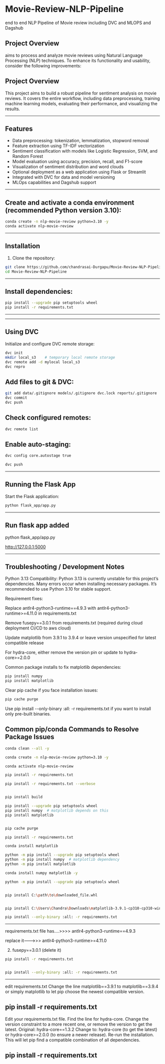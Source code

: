 # Movie-Review-NLP-Pipeline
end to end NLP Pipeline of Movie review including DVC and MLOPS and Dagshub
## Project Overview
 aims to process and analyze movie reviews using Natural Language Processing (NLP) techniques. To enhance its functionality and usability, consider the following improvements:

## Project Overview

This project aims to build a robust pipeline for sentiment analysis on movie reviews. It covers the entire workflow, including data preprocessing, training machine learning models, evaluating their performance, and visualizing the results.

---

## Features

- Data preprocessing: tokenization, lemmatization, stopword removal  
- Feature extraction using TF-IDF vectorization  
- Sentiment classification with models like Logistic Regression, SVM, and Random Forest  
- Model evaluation using accuracy, precision, recall, and F1-score  
- Visualization of sentiment distribution and word clouds  
- Optional deployment as a web application using Flask or Streamlit  
- Integrated with DVC for data and model versioning  
- MLOps capabilities and Dagshub support  

---
## Create and activate a conda environment (recommended Python version 3.10):
```bash
conda create -n nlp-movie-review python=3.10 -y
conda activate nlp-movie-review
```
---

## Installation

1. Clone the repository:

```bash
git clone https://github.com/chandrasai-Durgapu/Movie-Review-NLP-Pipeline.git
cd Movie-Review-NLP-Pipeline
```

---
## Install dependencies:
```bash
pip install --upgrade pip setuptools wheel
pip install -r requirements.txt
```
---
---
## Using DVC

Initialize and configure DVC remote storage:
```bash
dvc init
mkdir local_s3    # temporary local remote storage
dvc remote add -d mylocal local_s3
dvc repro
```
## Add files to git & DVC:
```bash
git add data/.gitignore models/.gitignore dvc.lock reports/.gitignore
dvc commit
dvc push
```

## Check configured remotes:
```bash
dvc remote list
```

## Enable auto-staging:
```bash
dvc config core.autostage true
```
```bash
dvc push
```
---
## Running the Flask App

Start the Flask application:
```bash
python flask_app/app.py
```
---
## Run flask app added

python flask_app/app.py

http://127.0.0.1:5000


---
## Troubleshooting / Development Notes

Python 3.13 Compatibility:
Python 3.13 is currently unstable for this project’s dependencies. Many errors occur when installing necessary packages. It’s recommended to use Python 3.10 for stable support.

Requirement fixes:

Replace antlr4-python3-runtime==4.9.3 with antlr4-python3-runtime>=4.11.0 in requirements.txt

Remove fusepy==3.0.1 from requirements.txt (required during cloud deployment CI/CD to aws cloud)

Update matplotlib from 3.9.1 to 3.9.4 or leave version unspecified for latest compatible release

For hydra-core, either remove the version pin or update to hydra-core>=2.0.0

Common package installs to fix matplotlib dependencies:
```bash
pip install numpy
pip install matplotlib
```
Clear pip cache if you face installation issues:
```bash
pip cache purge
```
Use pip install --only-binary :all: -r requirements.txt if you want to install only pre-built binaries.
## Common pip/conda Commands to Resolve Package Issues
```bash
conda clean --all -y  

conda create -n nlp-movie-review python=3.10 -y

conda activate nlp-movie-review

pip install -r requirements.txt

pip install -r requirements.txt --verbose


pip install build

pip install --upgrade pip setuptools wheel
pip install numpy  # matplotlib depends on this
pip install matplotlib


pip cache purge

pip install -r requirements.txt

conda install matplotlib

python -m pip install --upgrade pip setuptools wheel
python -m pip install numpy  # matplotlib dependency
python -m pip install matplotlib

conda install numpy matplotlib -y

python -m pip install --upgrade pip setuptools wheel


pip install C:\path\to\downloaded_file.whl


pip install C:\Users\Chandra\Downloads\matplotlib-3.9.1-cp310-cp310-win_amd64.whl
```
<!-- cd C:\Users\Chandra\Downloads

pip install matplotlib-3.9.1-cp310-cp310-win_amd64.whl -->
```bash
pip install --only-binary :all: -r requirements.txt
```
---
requirements.txt file has....>>>>   antlr4-python3-runtime==4.9.3

replace it--->>>    antlr4-python3-runtime>=4.11.0

2) fusepy==3.0.1 (delete it)

```bash
pip install -r requirements.txt


pip install --only-binary :all: -r requirements.txt
```
---
edit requirements.txt 
Change the line matplotlib==3.9.1 to matplotlib==3.9.4 or simply matplotlib to let pip choose the newest compatible version.

pip install -r requirements.txt
----
Edit your requirements.txt file. Find the line for hydra-core.
Change the version constraint to a more recent one, or remove the version to get the latest.
Original: hydra-core==1.3.2
Change to: hydra-core (to get the latest) or hydra-core>=2.0.0 (to ensure a newer release).
Re-run the installation. This will let pip find a compatible combination of all dependencies.

pip install -r requirements.txt
---





